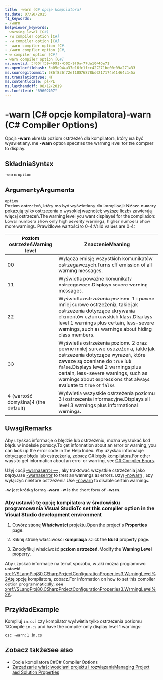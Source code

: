 ```yaml
---
title: -warn (C# opcje kompilatora)
ms.date: 07/20/2015
f1_keywords:
- /warn
helpviewer_keywords:
- warning level [C#]
- /w compiler option [C#]
- -w compiler option [C#]
- -warn compiler option [C#]
- /warn compiler option [C#]
- w compiler option [C#]
- warn compiler option [C#]
ms.assetid: 5f80ff59-4991-4382-9f9a-77da18446e71
ms.openlocfilehash: 5b05e944a37e16fc1fcc422271be00c09a271a33
ms.sourcegitcommit: 986f836f72ef10876878bd6217174e41464c145a
ms.translationtype: MT
ms.contentlocale: pl-PL
ms.lasthandoff: 08/19/2019
ms.locfileid: "69602407"
---
```

# <a name="-warn-c-compiler-options"></a><span data-ttu-id="4262c-102">-warn (C# opcje kompilatora)</span><span class="sxs-lookup"><span data-stu-id="4262c-102">-warn (C# Compiler Options)</span></span>
<span data-ttu-id="4262c-103">Opcja **-warn** określa poziom ostrzeżeń dla kompilatora, który ma być wyświetlany.</span><span class="sxs-lookup"><span data-stu-id="4262c-103">The **-warn** option specifies the warning level for the compiler to display.</span></span>  
  
## <a name="syntax"></a><span data-ttu-id="4262c-104">Składnia</span><span class="sxs-lookup"><span data-stu-id="4262c-104">Syntax</span></span>  
  
```console  
-warn:option  
```  
  
## <a name="arguments"></a><span data-ttu-id="4262c-105">Argumenty</span><span class="sxs-lookup"><span data-stu-id="4262c-105">Arguments</span></span>  
 `option`  
 <span data-ttu-id="4262c-106">Poziom ostrzeżeń, który ma być wyświetlany dla kompilacji: Niższe numery pokazują tylko ostrzeżenia o wysokiej ważności; wyższe liczby zawierają więcej ostrzeżeń.</span><span class="sxs-lookup"><span data-stu-id="4262c-106">The warning level you want displayed for the compilation: Lower numbers show only high severity warnings; higher numbers show more warnings.</span></span> <span data-ttu-id="4262c-107">Prawidłowe wartości to 0-4:</span><span class="sxs-lookup"><span data-stu-id="4262c-107">Valid values are 0-4:</span></span>  
  
|<span data-ttu-id="4262c-108">Poziom ostrzeżeń</span><span class="sxs-lookup"><span data-stu-id="4262c-108">Warning level</span></span>|<span data-ttu-id="4262c-109">Znaczenie</span><span class="sxs-lookup"><span data-stu-id="4262c-109">Meaning</span></span>|  
|-------------------|-------------|  
|<span data-ttu-id="4262c-110">0</span><span class="sxs-lookup"><span data-stu-id="4262c-110">0</span></span>|<span data-ttu-id="4262c-111">Wyłącza emisję wszystkich komunikatów ostrzegawczych.</span><span class="sxs-lookup"><span data-stu-id="4262c-111">Turns off emission of all warning messages.</span></span>|  
|<span data-ttu-id="4262c-112">1</span><span class="sxs-lookup"><span data-stu-id="4262c-112">1</span></span>|<span data-ttu-id="4262c-113">Wyświetla poważne komunikaty ostrzegawcze.</span><span class="sxs-lookup"><span data-stu-id="4262c-113">Displays severe warning messages.</span></span>|  
|<span data-ttu-id="4262c-114">2</span><span class="sxs-lookup"><span data-stu-id="4262c-114">2</span></span>|<span data-ttu-id="4262c-115">Wyświetla ostrzeżenia poziomu 1 i pewne mniej surowe ostrzeżenia, takie jak ostrzeżenia dotyczące ukrywania elementów członkowskich klasy.</span><span class="sxs-lookup"><span data-stu-id="4262c-115">Displays level 1 warnings plus certain, less-severe warnings, such as warnings about hiding class members.</span></span>|  
|<span data-ttu-id="4262c-116">3</span><span class="sxs-lookup"><span data-stu-id="4262c-116">3</span></span>|<span data-ttu-id="4262c-117">Wyświetla ostrzeżenia poziomu 2 oraz pewne mniej surowe ostrzeżenia, takie jak ostrzeżenia dotyczące wyrażeń, które zawsze są oceniane do `true` lub `false`.</span><span class="sxs-lookup"><span data-stu-id="4262c-117">Displays level 2 warnings plus certain, less-severe warnings, such as warnings about expressions that always evaluate to `true` or `false`.</span></span>|  
|<span data-ttu-id="4262c-118">4 (wartość domyślna)</span><span class="sxs-lookup"><span data-stu-id="4262c-118">4 (the default)</span></span>|<span data-ttu-id="4262c-119">Wyświetla wszystkie ostrzeżenia poziomu 3 i ostrzeżenia informacyjne.</span><span class="sxs-lookup"><span data-stu-id="4262c-119">Displays all level 3 warnings plus informational warnings.</span></span>|  
  
## <a name="remarks"></a><span data-ttu-id="4262c-120">Uwagi</span><span class="sxs-lookup"><span data-stu-id="4262c-120">Remarks</span></span>  
 <span data-ttu-id="4262c-121">Aby uzyskać informacje o błędzie lub ostrzeżeniu, można wyszukać kod błędu w indeksie pomocy.</span><span class="sxs-lookup"><span data-stu-id="4262c-121">To get information about an error or warning, you can look up the error code in the Help Index.</span></span> <span data-ttu-id="4262c-122">Aby uzyskać informacje dotyczące błędu lub ostrzeżenia, zobacz [ C# błędy kompilatora](../compiler-messages/index.md).</span><span class="sxs-lookup"><span data-stu-id="4262c-122">For other ways to get information about an error or warning, see [C# Compiler Errors](../compiler-messages/index.md).</span></span>  
  
 <span data-ttu-id="4262c-123">Użyj opcji [-warnaserror —](./warnaserror-compiler-option.md) , aby traktować wszystkie ostrzeżenia jako błędy.</span><span class="sxs-lookup"><span data-stu-id="4262c-123">Use [-warnaserror](./warnaserror-compiler-option.md) to treat all warnings as errors.</span></span> <span data-ttu-id="4262c-124">Użyj [-nowarn](./nowarn-compiler-option.md) , aby wyłączyć niektóre ostrzeżenia.</span><span class="sxs-lookup"><span data-stu-id="4262c-124">Use [-nowarn](./nowarn-compiler-option.md) to disable certain warnings.</span></span>  
  
 <span data-ttu-id="4262c-125">**-w** jest krótką formą **-warn**.</span><span class="sxs-lookup"><span data-stu-id="4262c-125">**-w** is the short form of **-warn**.</span></span>  
  
### <a name="to-set-this-compiler-option-in-the-visual-studio-development-environment"></a><span data-ttu-id="4262c-126">Aby ustawić tę opcję kompilatora w środowisku programowania Visual Studio</span><span class="sxs-lookup"><span data-stu-id="4262c-126">To set this compiler option in the Visual Studio development environment</span></span>  
  
1. <span data-ttu-id="4262c-127">Otwórz stronę **Właściwości** projektu.</span><span class="sxs-lookup"><span data-stu-id="4262c-127">Open the project's **Properties** page.</span></span>  
  
2. <span data-ttu-id="4262c-128">Kliknij stronę właściwości **kompilacja** .</span><span class="sxs-lookup"><span data-stu-id="4262c-128">Click the **Build** property page.</span></span>  
  
3. <span data-ttu-id="4262c-129">Zmodyfikuj właściwość **poziom ostrzeżeń** .</span><span class="sxs-lookup"><span data-stu-id="4262c-129">Modify the **Warning Level** property.</span></span>  
  
 <span data-ttu-id="4262c-130">Aby uzyskać informacje na temat sposobu, w jaki można programowo ustawić <xref:VSLangProj80.CSharpProjectConfigurationProperties3.WarningLevel%2A>tę opcję kompilatora, zobacz.</span><span class="sxs-lookup"><span data-stu-id="4262c-130">For information on how to set this compiler option programmatically, see <xref:VSLangProj80.CSharpProjectConfigurationProperties3.WarningLevel%2A>.</span></span>  
  
## <a name="example"></a><span data-ttu-id="4262c-131">Przykład</span><span class="sxs-lookup"><span data-stu-id="4262c-131">Example</span></span>  
 <span data-ttu-id="4262c-132">Kompiluj `in.cs` i czy kompilator wyświetla tylko ostrzeżenia poziomu 1:</span><span class="sxs-lookup"><span data-stu-id="4262c-132">Compile `in.cs` and have the compiler only display level 1 warnings:</span></span>  
  
```console  
csc -warn:1 in.cs  
```  
  
## <a name="see-also"></a><span data-ttu-id="4262c-133">Zobacz także</span><span class="sxs-lookup"><span data-stu-id="4262c-133">See also</span></span>

- [<span data-ttu-id="4262c-134">Opcje kompilatora C#</span><span class="sxs-lookup"><span data-stu-id="4262c-134">C# Compiler Options</span></span>](./index.md)
- [<span data-ttu-id="4262c-135">Zarządzanie właściwościami projektu i rozwiązania</span><span class="sxs-lookup"><span data-stu-id="4262c-135">Managing Project and Solution Properties</span></span>](/visualstudio/ide/managing-project-and-solution-properties)
